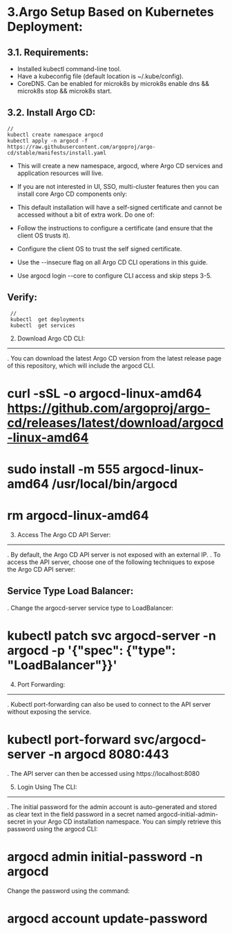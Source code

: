 
# 3.Argo Setup Based on Kubernetes Deployment:

## 3.1. Requirements:

+ Installed kubectl command-line tool.
+ Have a kubeconfig file (default location is ~/.kube/config).
+ CoreDNS. Can be enabled for microk8s by microk8s enable dns && microk8s stop && microk8s start.


## 3.2. Install Argo CD:

    //
    kubectl create namespace argocd
    kubectl apply -n argocd -f https://raw.githubusercontent.com/argoproj/argo-cd/stable/manifests/install.yaml
   

+ This will create a new namespace, argocd, where Argo CD services and application resources will live.
+ If you are not interested in UI, SSO, multi-cluster features then you can install core Argo CD components only:
+ This default installation will have a self-signed certificate and cannot be accessed without a bit of extra work. Do one of:

+ Follow the instructions to configure a certificate (and ensure that the client OS trusts it).
+ Configure the client OS to trust the self signed certificate.
+ Use the --insecure flag on all Argo CD CLI operations in this guide.
+ Use argocd login --core to configure CLI access and skip steps 3-5.



## Verify:

     //
     kubectl  get deployments
     kubectl  get services 
    


2. Download Argo CD CLI:
--------------------------
. You can download the latest Argo CD version from the latest release page of this repository, which will include the argocd CLI.


# curl -sSL -o argocd-linux-amd64 https://github.com/argoproj/argo-cd/releases/latest/download/argocd-linux-amd64
# sudo install -m 555 argocd-linux-amd64 /usr/local/bin/argocd
# rm argocd-linux-amd64



3. Access The Argo CD API Server:
------------------------------------

. By default, the Argo CD API server is not exposed with an external IP. 
. To access the API server, choose one of the following techniques to expose the Argo CD API server:

Service Type Load Balancer:
----------------------------
. Change the argocd-server service type to LoadBalancer:

# kubectl patch svc argocd-server -n argocd -p '{"spec": {"type": "LoadBalancer"}}'



4. Port Forwarding:
-----------------
. Kubectl port-forwarding can also be used to connect to the API server without exposing the service.

# kubectl port-forward svc/argocd-server -n argocd 8080:443

. The API server can then be accessed using https://localhost:8080


5. Login Using The CLI:
--------------------------
. The initial password for the admin account is auto-generated and stored as clear text in the field password in a secret named 
  argocd-initial-admin-secret in your Argo CD installation namespace. You can simply retrieve this password using the argocd CLI:

# argocd admin initial-password -n argocd

Change the password using the command:

# argocd account update-password

